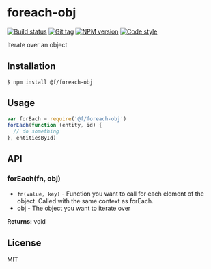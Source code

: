 
# foreach-obj

[![Build status][travis-image]][travis-url]
[![Git tag][git-image]][git-url]
[![NPM version][npm-image]][npm-url]
[![Code style][standard-image]][standard-url]

Iterate over an object

## Installation

    $ npm install @f/foreach-obj

## Usage

```js
var forEach = require('@f/foreach-obj')
forEach(function (entity, id) {
  // do something
}, entitiesById)
```

## API

### forEach(fn, obj)

  * `fn(value, key)` - Function you want to call for each element of the object. Called with the same context as forEach.
  * obj - The object you want to iterate over

**Returns:** void

## License

MIT

[travis-image]: https://img.shields.io/travis/micro-js/foreach-obj.svg?style=flat-square
[travis-url]: https://travis-ci.org/micro-js/foreach-obj
[git-image]: https://img.shields.io/github/tag/micro-js/foreach-obj.svg
[git-url]: https://github.com/micro-js/foreach-obj
[standard-image]: https://img.shields.io/badge/code%20style-standard-brightgreen.svg?style=flat
[standard-url]: https://github.com/feross/standard
[npm-image]: https://img.shields.io/npm/v/@f/foreach-obj.svg?style=flat-square
[npm-url]: https://npmjs.org/package/@f/foreach-obj
